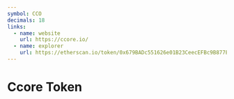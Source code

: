 ```yaml
---
symbol: CCO
decimals: 18
links:
  - name: website
    url: https://ccore.io/
  - name: explorer
    url: https://etherscan.io/token/0x679BADc551626e01B23CeecEFBc9B877EA18fc46
---
```


# Ccore Token
